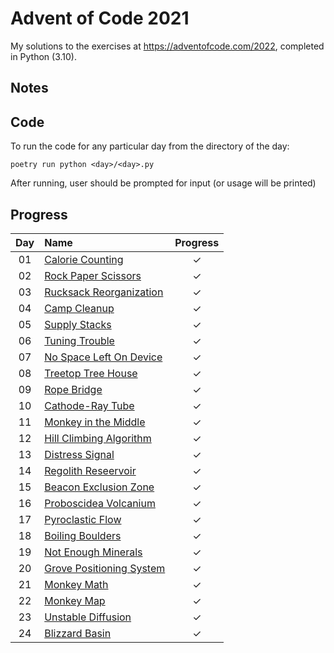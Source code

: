# Advent of Code 2021

My solutions to the exercises at https://adventofcode.com/2022, completed in Python (3.10).

## Notes

## Code

To run the code for any particular day from the directory of the day:

```
poetry run python <day>/<day>.py
```

After running, user should be prompted for input (or usage will be printed)

## Progress

| Day | Name                                                             | Progress |
| :-: | :--------------------------------------------------------------- | :------: |
| 01  | [Calorie Counting](https://adventofcode.com/2022/day/1)          |    ✓     |
| 02  | [Rock Paper Scissors](https://adventofcode.com/2022/day/2)       |    ✓     |
| 03  | [Rucksack Reorganization](https://adventofcode.com/2022/day/3)   |    ✓     |
| 04  | [Camp Cleanup](https://adventofcode.com/2022/day/4)              |    ✓     |
| 05  | [Supply Stacks](https://adventofcode.com/2022/day/5)             |    ✓     |
| 06  | [Tuning Trouble](https://adventofcode.com/2022/day/6)            |    ✓     |
| 07  | [No Space Left On Device](https://adventofcode.com/2022/day/7)   |    ✓     |
| 08  | [Treetop Tree House](https://adventofcode.com/2022/day/8)        |    ✓     |
| 09  | [Rope Bridge](https://adventofcode.com/2022/day/9)               |    ✓     |
| 10  | [Cathode-Ray Tube](https://adventofcode.com/2022/day/10)         |    ✓     |
| 11  | [Monkey in the Middle](https://adventofcode.com/2022/day/11)     |    ✓     |
| 12  | [Hill Climbing Algorithm](https://adventofcode.com/2022/day/12)  |    ✓     |
| 13  | [Distress Signal](https://adventofcode.com/2022/day/13)          |    ✓     |
| 14  | [Regolith Reseervoir](https://adventofcode.com/2022/day/14)      |    ✓     |
| 15  | [Beacon Exclusion Zone](https://adventofcode.com/2022/day/15)    |    ✓     |
| 16  | [Proboscidea Volcanium](https://adventofcode.com/2022/day/16)    |    ✓     |
| 17  | [Pyroclastic Flow](https://adventofcode.com/2022/day/17)         |    ✓     |
| 18  | [Boiling Boulders](https://adventofcode.com/2022/day/18)         |    ✓     |
| 19  | [Not Enough Minerals](https://adventofcode.com/2022/day/19)      |    ✓     |
| 20  | [Grove Positioning System](https://adventofcode.com/2022/day/20) |    ✓     |
| 21  | [Monkey Math](https://adventofcode.com/2022/day/21)              |    ✓     |
| 22  | [Monkey Map](https://adventofcode.com/2022/day/22)               |    ✓     |
| 23  | [Unstable Diffusion](https://adventofcode.com/2022/day/23)       |    ✓     |
| 24  | [Blizzard Basin](https://adventofcode.com/2022/day/24)           |    ✓     |
